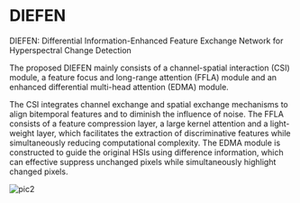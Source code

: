 # DIEFEN
DIEFEN: Differential Information-Enhanced Feature Exchange Network for Hyperspectral Change Detection

The proposed DIEFEN mainly consists of a channel-spatial interaction (CSI) module, a feature focus and long-range attention (FFLA) module	and an enhanced differential multi-head attention (EDMA) module.

The CSI integrates channel exchange and spatial exchange mechanisms to align bitemporal features and to diminish the influence of noise. The FFLA consists of a feature compression layer, a large kernel attention and a light-weight layer, which facilitates the extraction of discriminative features while simultaneously reducing computational complexity. The EDMA module is constructed to guide the original HSIs using difference information, which can effective suppress unchanged pixels while simultaneously highlight changed pixels.


![pic2](https://github.com/user-attachments/assets/3147f615-b9bc-4f49-8006-407afc4aa7b8)
